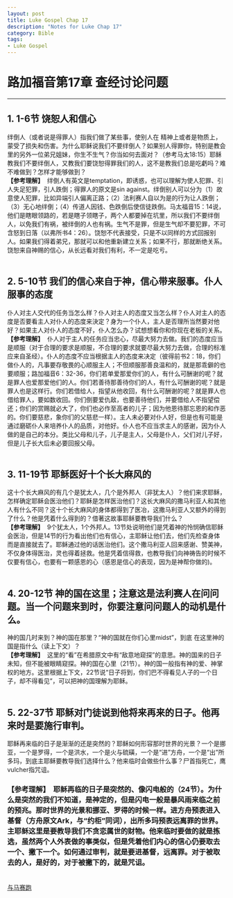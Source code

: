```yaml
--- 
layout: post
title: Luke Gospel Chap 17
description: "Notes for Luke Chap 17"
category: Bible
tags: 
- Luke Gospel
---
```


# 路加福音第17章 查经讨论问题

----------------

## 1. 1-6节  饶恕人和信心<br>
绊倒人（或者说是得罪人）指我们做了某些事，使别人在 精神上或者是物质上，蒙受了损失和伤害。为什么耶稣说我们不要绊倒人？如果别人得罪你，特别是教会里的另外一位弟兄姐妹，你生不生气？你当如何去面对？（参考马太18:15）耶稣教我们不要绊倒人，又教我们要饶恕得罪我们的人，这不是教我们总是吃虧吗？难不难做到？怎样才能够做到？<br>
**【参考理解】** &nbsp;绊倒人有英文是temptation，即诱惑，也可以理解为使人犯罪、引人失足犯罪，引人跌倒；得罪人的原文是sin against。绊倒别人可以分为（1）故意使人犯罪，比如异端引人偏离正路；（2）法利赛人自以为是的行为让人跌倒；（3）无心地绊倒；（4）传道人因钱、色跌倒后使信徒跌倒。马太福音15：14说，他们是瞎眼领路的，若是瞎子领瞎子，两个人都要掉在坑里，所以我们不要绊倒人，以免我们有祸，被绊倒的人也有祸。生气不是罪，但是生气却不要犯罪，不可含怒到日落（以弗所书4：26）。饶恕不代表接受，只是不以同样的方式回报别人。如果我们得着弟兄，那就可以和他重新建立关系；如果不行，那就断绝关系。饶恕来自神赐的信心，从长远看对我们有利，不一定是吃亏。<br><br>

## 2. 5-10节  我们的信心来自于神，信心带来服事。仆人服事的态度<br>
仆人对主人交代的任务当怎么样？仆人对主人的态度又当怎么样？仆人对主人的态度是否要看主人对仆人的态度来決定？身为一个仆人，主人是否理所当然要对他好？如果主人对仆人的态度不好，仆人怎么办？试想想看你和你现在老板的关系。<br>
**【参考理解】** &nbsp;仆人对于主人的任务应当忠心，尽最大努力去做。我们的态度应当是顺服（对于合理的要求是顺服，不合理的要求就要尽最大努力去做，合理的标准应来自圣经）。仆人的态度不应当根据主人的态度来决定（彼得前书2：18，你们做仆人的，凡事要存敬畏的心顺服主人；不但顺服那善良温和的，就是那乖僻的也要顺服；路加福音6：32-36，你们若单爱那爱你们的人，有什么可酬谢的呢？就是罪人也爱那爱他们的人。你们若善待那善待你们的人，有什么可酬谢的呢？就是罪人也是这样行。你们若借给人，指望从他收回，有什么可酬谢的呢？就是罪人也借给罪人，要如数收回。你们倒要爱仇敌，也要善待他们，并要借给人不指望偿还；你们的赏赐就必大了，你们也必作至高者的儿子；因为他恩待那忘恩的和作恶的。你们要慈悲，象你们的父慈悲一样）。主人未必要对仆人好，但是也有可能是通过磨砺仆人来培养仆人的品质，对他好。仆人也不应当求主人的感谢，因为仆人做的是自己的本分。类比父母和儿子，儿子是主人，父母是仆人，父们对儿子好，但是儿子长大后未必要回报父母。<br><br>

## 3. 11-19节  耶稣医好十个长大麻风的<br>
这十个长大麻风的有几个是犹太人，几个是外邦人（非犹太人）？他们来求耶稣，怎样确定耶稣会医治他们？耶稣是怎样医治他们？这长大麻风的撒马利亚人和其他人有什么不同？这十个长大麻风的身体都得到了医冶，这撒马利亚人又额外的得到了什么？他是凭着什么得到的？借著这故事耶稣要教导我们什么？<br>
**【参考理解】** &nbsp;9个犹太人，1个外邦人。13节处说明他们是凭着神的怜悯确信耶稣会医治，但是14节的行为看出他们也有信心，主耶稣让他们去，他们先检查身体而是直接就去了。耶稣通过他的话医治他们。这个撒马利亚人回来感谢、赞美神，不仅身体得医治，灵也得着拯救。他是凭着信得救，也教导我们向神祷告的时候不仅要有信心，也要有一颗感恩的心（感恩是信心的表现，因为是神帮你做的)。<br><br>

## 4. 20-12节  神的国在这里；注意这是法利赛人在问问题。当一个问题来到时，你要注意问问题人的动机是什么。<br>
神的国几时来到？神的国在那里？“神的国就在你们心里midst”，到底 在这里神的国是指什么（读上下文）？<br>
**【参考理解】** &nbsp;这里的“看”在希腊原文中有“敌意地窥探”的意思。神的国来的日子未知，但不能被眼睛窥探。神的国在心里（21节）。神的国一般指有神的爱、神掌权的地方。这里根据上下文，22节说“日子将到，你们巴不得看见人子的一个日子，却不得看见”，可以把神的国理解为耶稣。<br><br>

## 5. 22-37节  耶稣对门徒说到他将来再来的日子。他再来时是要施行审判。<br>

耶稣再来临的日子是渐渐的还是突然的？耶稣如何形容那时世界的光景？一个是挪亚，一个是罗得，一个是洪水，一个是火与硫磺，一个是“进”方舟，一个是“出”所多玛，到底主耶稣要教导我们选择什么？他来临时会做些什么事？尸首指死亡，鹰vulcher指咒诅。<br>

### **【参考理解】** &nbsp;耶稣再临的日子是突然的、像闪电般的（24节）。为什么是突然的我们不知道，是神定的，但是闪电一般是暴风雨来临之前的预兆。那时世界的光景和挪亚、罗得的时候一样。进方舟预表进入基督（方舟原文Ark，与“约柜”同词），出所多玛预表远离罪的世界。主耶稣这里是要教导我们不贪恋属世的财物。他来临时要做的就是拣选，虽然两个人外表做的事类似，但是凭着他们内心的信心仍要取去一个、撇下一个。如何通过审判，就是要进基督，远离罪。对于被取去的人，是好的，对于被撇下的，就是咒诅。<br><br>

[与马赛跑](http://www.racingwithhorse.org/t/51#reply0)
